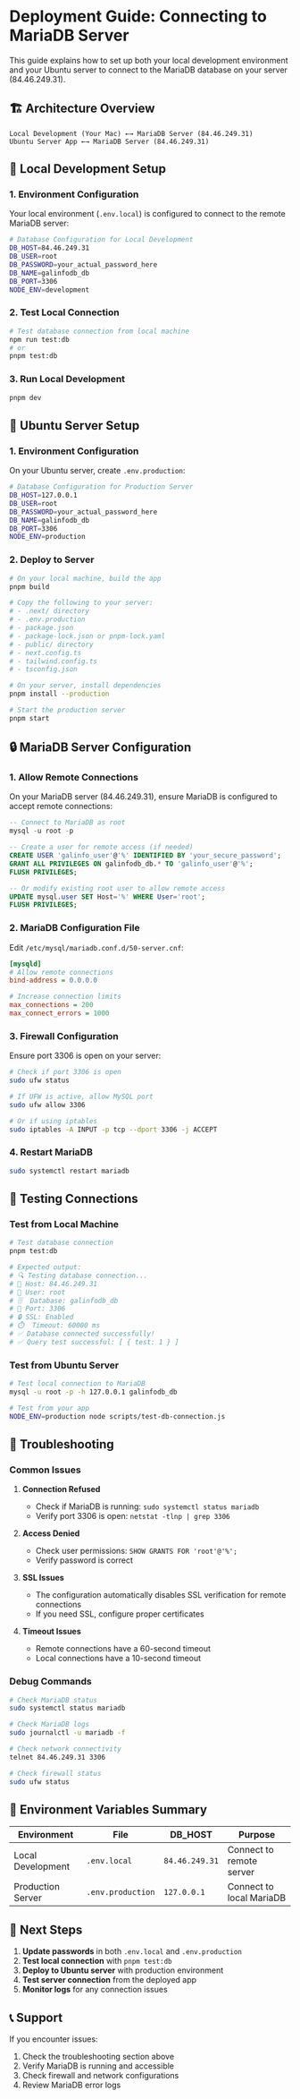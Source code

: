 # Deployment Guide: Connecting to MariaDB Server

This guide explains how to set up both your local development environment and your Ubuntu server to connect to the MariaDB database on your server (84.46.249.31).

## 🏗️ Architecture Overview

```
Local Development (Your Mac) ←→ MariaDB Server (84.46.249.31)
Ubuntu Server App ←→ MariaDB Server (84.46.249.31)
```

## 🔧 Local Development Setup

### 1. Environment Configuration

Your local environment (`.env.local`) is configured to connect to the remote MariaDB server:

```bash
# Database Configuration for Local Development
DB_HOST=84.46.249.31
DB_USER=root
DB_PASSWORD=your_actual_password_here
DB_NAME=galinfodb_db
DB_PORT=3306
NODE_ENV=development
```

### 2. Test Local Connection

```bash
# Test database connection from local machine
npm run test:db
# or
pnpm test:db
```

### 3. Run Local Development

```bash
pnpm dev
```

## 🚀 Ubuntu Server Setup

### 1. Environment Configuration

On your Ubuntu server, create `.env.production`:

```bash
# Database Configuration for Production Server
DB_HOST=127.0.0.1
DB_USER=root
DB_PASSWORD=your_actual_password_here
DB_NAME=galinfodb_db
DB_PORT=3306
NODE_ENV=production
```

### 2. Deploy to Server

```bash
# On your local machine, build the app
pnpm build

# Copy the following to your server:
# - .next/ directory
# - .env.production
# - package.json
# - package-lock.json or pnpm-lock.yaml
# - public/ directory
# - next.config.ts
# - tailwind.config.ts
# - tsconfig.json

# On your server, install dependencies
pnpm install --production

# Start the production server
pnpm start
```

## 🔒 MariaDB Server Configuration

### 1. Allow Remote Connections

On your MariaDB server (84.46.249.31), ensure MariaDB is configured to accept remote connections:

```sql
-- Connect to MariaDB as root
mysql -u root -p

-- Create a user for remote access (if needed)
CREATE USER 'galinfo_user'@'%' IDENTIFIED BY 'your_secure_password';
GRANT ALL PRIVILEGES ON galinfodb_db.* TO 'galinfo_user'@'%';
FLUSH PRIVILEGES;

-- Or modify existing root user to allow remote access
UPDATE mysql.user SET Host='%' WHERE User='root';
FLUSH PRIVILEGES;
```

### 2. MariaDB Configuration File

Edit `/etc/mysql/mariadb.conf.d/50-server.cnf`:

```ini
[mysqld]
# Allow remote connections
bind-address = 0.0.0.0

# Increase connection limits
max_connections = 200
max_connect_errors = 1000
```

### 3. Firewall Configuration

Ensure port 3306 is open on your server:

```bash
# Check if port 3306 is open
sudo ufw status

# If UFW is active, allow MySQL port
sudo ufw allow 3306

# Or if using iptables
sudo iptables -A INPUT -p tcp --dport 3306 -j ACCEPT
```

### 4. Restart MariaDB

```bash
sudo systemctl restart mariadb
```

## 🧪 Testing Connections

### Test from Local Machine

```bash
# Test database connection
pnpm test:db

# Expected output:
# 🔍 Testing database connection...
# 📍 Host: 84.46.249.31
# 👤 User: root
# 🗄️  Database: galinfodb_db
# 🔌 Port: 3306
# 🔒 SSL: Enabled
# ⏱️  Timeout: 60000 ms
# ✅ Database connected successfully!
# ✅ Query test successful: [ { test: 1 } ]
```

### Test from Ubuntu Server

```bash
# Test local connection to MariaDB
mysql -u root -p -h 127.0.0.1 galinfodb_db

# Test from your app
NODE_ENV=production node scripts/test-db-connection.js
```

## 🚨 Troubleshooting

### Common Issues

1. **Connection Refused**
   - Check if MariaDB is running: `sudo systemctl status mariadb`
   - Verify port 3306 is open: `netstat -tlnp | grep 3306`

2. **Access Denied**
   - Check user permissions: `SHOW GRANTS FOR 'root'@'%';`
   - Verify password is correct

3. **SSL Issues**
   - The configuration automatically disables SSL verification for remote connections
   - If you need SSL, configure proper certificates

4. **Timeout Issues**
   - Remote connections have a 60-second timeout
   - Local connections have a 10-second timeout

### Debug Commands

```bash
# Check MariaDB status
sudo systemctl status mariadb

# Check MariaDB logs
sudo journalctl -u mariadb -f

# Check network connectivity
telnet 84.46.249.31 3306

# Check firewall status
sudo ufw status
```

## 📱 Environment Variables Summary

| Environment | File | DB_HOST | Purpose |
|-------------|------|---------|---------|
| Local Development | `.env.local` | `84.46.249.31` | Connect to remote server |
| Production Server | `.env.production` | `127.0.0.1` | Connect to local MariaDB |

## 🔄 Next Steps

1. **Update passwords** in both `.env.local` and `.env.production`
2. **Test local connection** with `pnpm test:db`
3. **Deploy to Ubuntu server** with production environment
4. **Test server connection** from the deployed app
5. **Monitor logs** for any connection issues

## 📞 Support

If you encounter issues:
1. Check the troubleshooting section above
2. Verify MariaDB is running and accessible
3. Check firewall and network configurations
4. Review MariaDB error logs
